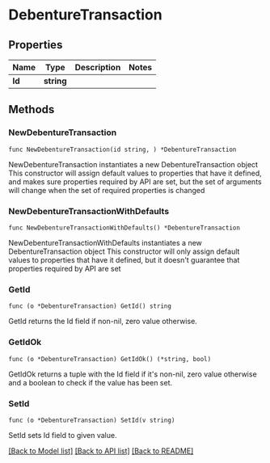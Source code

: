 # DebentureTransaction

## Properties

Name | Type | Description | Notes
------------ | ------------- | ------------- | -------------
**Id** | **string** |  | 

## Methods

### NewDebentureTransaction

`func NewDebentureTransaction(id string, ) *DebentureTransaction`

NewDebentureTransaction instantiates a new DebentureTransaction object
This constructor will assign default values to properties that have it defined,
and makes sure properties required by API are set, but the set of arguments
will change when the set of required properties is changed

### NewDebentureTransactionWithDefaults

`func NewDebentureTransactionWithDefaults() *DebentureTransaction`

NewDebentureTransactionWithDefaults instantiates a new DebentureTransaction object
This constructor will only assign default values to properties that have it defined,
but it doesn't guarantee that properties required by API are set

### GetId

`func (o *DebentureTransaction) GetId() string`

GetId returns the Id field if non-nil, zero value otherwise.

### GetIdOk

`func (o *DebentureTransaction) GetIdOk() (*string, bool)`

GetIdOk returns a tuple with the Id field if it's non-nil, zero value otherwise
and a boolean to check if the value has been set.

### SetId

`func (o *DebentureTransaction) SetId(v string)`

SetId sets Id field to given value.



[[Back to Model list]](../README.md#documentation-for-models) [[Back to API list]](../README.md#documentation-for-api-endpoints) [[Back to README]](../README.md)


